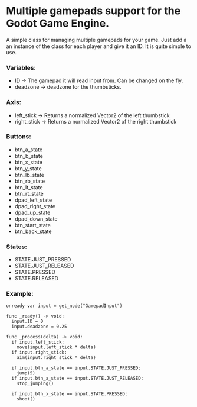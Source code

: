 # Multiple gamepads support for the Godot Game Engine.

A simple class for managing multiple gamepads for your game.
Just add a an instance of the class for each player and give it an ID.
It is quite simple to use.

### Variables:
 * ID -> The gamepad it will read input from. Can be changed on the fly.
 * deadzone -> deadzone for the thumbsticks.

### Axis:
 * left_stick  -> Returns a normalized Vector2 of the left thumbstick
 * right_stick -> Returns a normalized Vector2 of the right thumbstick

### Buttons:
 * btn_a_state
 * btn_b_state
 * btn_x_state
 * btn_y_state
 * btn_lb_state
 * btn_rb_state
 * btn_lt_state
 * btn_rt_state
 * dpad_left_state
 * dpad_right_state
 * dpad_up_state
 * dpad_down_state
 * btn_start_state
 * btn_back_state

### States:
 * STATE.JUST_PRESSED
 * STATE.JUST_RELEASED
 * STATE.PRESSED
 * STATE.RELEASED
 
### Example:
```
onready var input = get_node("GamepadInput")

func _ready() -> void:
  input.ID = 0
  input.deadzone = 0.25

func _process(delta) -> void:
  if input.left_stick:
    move(input.left_stick * delta)
  if input.right_stick:
    aim(input.right_stick * delta)
  
  if input.btn_a_state == input.STATE.JUST_PRESSED:
    jump(5)
  if input.btn_a_state == input.STATE.JUST_RELEASED:
    stop_jumping()

  if input.btn_x_state == input.STATE.PRESSED:
    shoot() 
